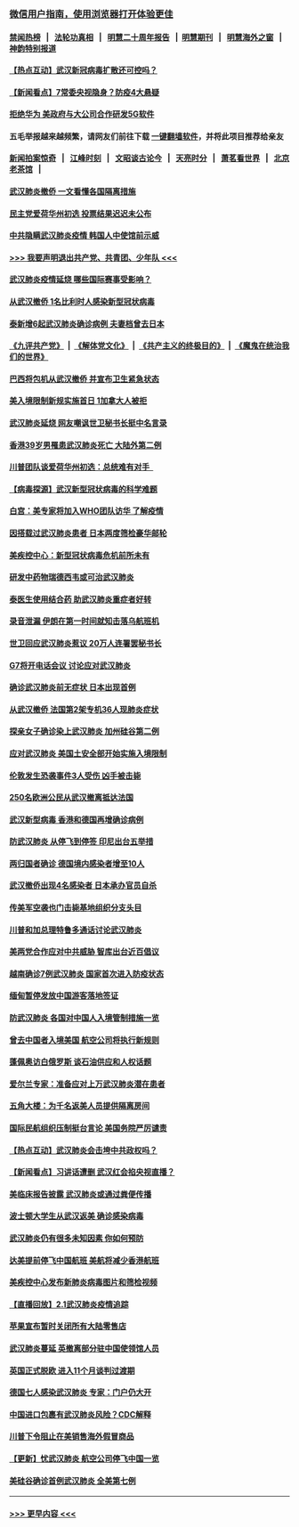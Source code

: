 ### [微信用户指南，使用浏览器打开体验更佳](https://github.com/gfw-breaker/banned-news1/blob/master/indexes/wechat-guide.md?t=0)
#### [禁闻热榜](热点新闻.md?t=0)  &nbsp;&nbsp;|&nbsp;&nbsp; [法轮功真相](https://github.com/gfw-breaker/truth/blob/master/README.md?t=0) &nbsp;&nbsp;|&nbsp;&nbsp; [明慧二十周年报告](https://github.com/gfw-breaker/mh-reports/blob/master/README.md?t=0) &nbsp;&nbsp;|&nbsp;&nbsp;[明慧期刊](https://github.com/gfw-breaker/mh-qikan) &nbsp;&nbsp;|&nbsp;&nbsp; [明慧海外之窗](https://github.com/gfw-breaker/mh-news/blob/master/README.md?t=0) &nbsp;&nbsp;|&nbsp;&nbsp; [神韵特别报道](https://github.com/gfw-breaker/mh-news/blob/master/shenyun.md?t=0)
#### [【热点互动】武汉新冠病毒扩散还可控吗？](../pages/nsc418/n11844750.md?t=02050933) 
#### [【新闻看点】7常委央视隐身？防疫4大悬疑](../pages/nsc418/n11844611.md?t=02050933) 
#### [拒绝华为 美政府与大公司合作研发5G软件](../pages/nsc418/n11844625.md?t=02050933) 
#### 五毛举报越来越频繁，请网友们前往下载 [一键翻墙软件](https://github.com/gfw-breaker/ssr-accounts)，并将此项目推荐给亲友
#### [新闻拍案惊奇](https://github.com/gfw-breaker/banned-news1/blob/master/pages/link4.md) &nbsp;&nbsp;|&nbsp;&nbsp; [江峰时刻](https://github.com/gfw-breaker/banned-news1/blob/master/pages/link4.md) &nbsp;&nbsp;|&nbsp;&nbsp; [文昭谈古论今](https://github.com/gfw-breaker/banned-news1/blob/master/pages/link4.md) &nbsp;&nbsp;|&nbsp;&nbsp; [天亮时分](https://github.com/gfw-breaker/banned-news1/blob/master/pages/link4.md) &nbsp;&nbsp;|&nbsp;&nbsp; [萧茗看世界](https://github.com/gfw-breaker/banned-news1/blob/master/pages/link4.md) &nbsp;&nbsp;|&nbsp;&nbsp; [北京老茶馆](https://github.com/gfw-breaker/banned-news1/blob/master/pages/link4.md) &nbsp;&nbsp;|&nbsp;&nbsp; 
#### [武汉肺炎撤侨 一文看懂各国隔离措施](../pages/nsc418/n11844216.md?t=02050933) 
#### [民主党爱荷华州初选 投票结果迟迟未公布](../pages/nsc418/n11844207.md?t=02050933) 
#### [中共隐瞒武汉肺炎疫情 韩国人中使馆前示威](../pages/nsc418/n11844084.md?t=02050933) 
#### [>>> 我要声明退出共产党、共青团、少年队 <<<](https://github.com/begood0513/goodnews/blob/master/quit/letter.md) 
#### [武汉肺炎疫情延烧 哪些国际赛事受影响？](../pages/nsc418/n11843958.md?t=02050933) 
#### [从武汉撤侨 1名比利时人感染新型冠状病毒](../pages/nsc418/n11843977.md?t=02050933) 
#### [泰新增6起武汉肺炎确诊病例 夫妻档曾去日本](../pages/nsc418/n11843900.md?t=02050933) 
#### [《九评共产党》](https://github.com/begood0513/9ping.md/blob/master/README.md) &nbsp;|&nbsp; [《解体党文化》](../../../../jtdwh.md/blob/master/README.md)  &nbsp;|&nbsp; [《共产主义的终极目的》](../../../../gczydzjmd.md/blob/master/README.md) &nbsp;|&nbsp; [《魔鬼在统治我们的世界》](../../../../mgztzwmdsj.md/blob/master/README.md) 
#### [巴西将包机从武汉撤侨 并宣布卫生紧急状态](../pages/nsc418/n11843418.md?t=02050933) 
#### [美入境限制新规实施首日 1加拿大人被拒](../pages/nsc418/n11843058.md?t=02050933) 
#### [武汉肺炎延烧 网友嘲讽世卫秘书长挺中名言录](../pages/nsc418/n11843056.md?t=02050933) 
#### [香港39岁男罹患武汉肺炎死亡 大陆外第二例](../pages/nsc418/n11843026.md?t=02050933) 
#### [川普团队谈爱荷华州初选：总统难有对手  ](../pages/nsc418/n11842867.md?t=02050933) 
#### [【病毒探源】武汉新型冠状病毒的科学难题](../pages/nsc418/n11842176.md?t=02050933) 
#### [白宫：美专家将加入WHO团队访华 了解疫情](../pages/nsc418/n11842198.md?t=02050933) 
#### [因搭载过武汉肺炎患者 日本两度筛检豪华邮轮](../pages/nsc418/n11842447.md?t=02050933) 
#### [美疾控中心：新型冠状病毒危机前所未有](../pages/nsc418/n11842406.md?t=02050933) 
#### [研发中药物瑞德西韦或可治武汉肺炎](../pages/nsc418/n11842100.md?t=02050933) 
#### [泰医生使用结合药 助武汉肺炎重症者好转](../pages/nsc418/n11842096.md?t=02050933) 
#### [录音泄漏 伊朗在第一时间就知击落乌航班机](../pages/nsc418/n11842002.md?t=02050933) 
#### [世卫回应武汉肺炎惹议 20万人连署罢秘书长](../pages/nsc418/n11841664.md?t=02050933) 
#### [G7将开电话会议 讨论应对武汉肺炎](../pages/nsc418/n11841658.md?t=02050933) 
#### [确诊武汉肺炎前无症状 日本出现首例](../pages/nsc418/n11841567.md?t=02050933) 
#### [从武汉撤侨 法国第2架专机36人现肺炎症状](../pages/nsc418/n11841382.md?t=02050933) 
#### [探亲女子确诊染上武汉肺炎 加州硅谷第二例](../pages/nsc418/n11839784.md?t=02050933) 
#### [应对武汉肺炎 美国土安全部开始实施入境限制](../pages/nsc418/n11839729.md?t=02050933) 
#### [伦敦发生恐袭事件3人受伤 凶手被击毙](../pages/nsc418/n11839442.md?t=02050933) 
#### [250名欧洲公民从武汉撤离抵达法国](../pages/nsc418/n11839438.md?t=02050933) 
#### [武汉新型病毒 香港和德国再增确诊病例](../pages/nsc418/n11839381.md?t=02050933) 
#### [防武汉肺炎 从停飞到停签 印尼出台五举措](../pages/nsc418/n11839282.md?t=02050933) 
#### [两归国者确诊 德国境内感染者增至10人](../pages/nsc418/n11839164.md?t=02050933) 
#### [武汉撤侨出现4名感染者 日本承办官员自杀](../pages/nsc418/n11839044.md?t=02050933) 
#### [传美军空袭也门击毙基地组织分支头目](../pages/nsc418/n11839210.md?t=02050933) 
#### [川普和加总理特鲁多通话讨论武汉肺炎](../pages/nsc418/n11839128.md?t=02050933) 
#### [美两党合作应对中共威胁 智库出台近百倡议](../pages/nsc418/n11838437.md?t=02050933) 
#### [越南确诊7例武汉肺炎 国家首次进入防疫状态](../pages/nsc418/n11838860.md?t=02050933) 
#### [缅甸暂停发放中国游客落地签证](../pages/nsc418/n11838730.md?t=02050933) 
#### [防武汉肺炎 各国对中国人入境管制措施一览](../pages/nsc418/n11838726.md?t=02050933) 
#### [曾去中国者入境美国 航空公司将执行新规则](../pages/nsc418/n11838375.md?t=02050933) 
#### [蓬佩奥访白俄罗斯 谈石油供应和人权话题](../pages/nsc418/n11838242.md?t=02050933) 
#### [爱尔兰专家：准备应对上万武汉肺炎潜在患者](../pages/nsc418/n11837978.md?t=02050933) 
#### [五角大楼：为千名返美人员提供隔离房间](../pages/nsc418/n11837831.md?t=02050933) 
#### [国际民航组织压制挺台言论 美国务院严厉谴责](../pages/nsc418/n11837791.md?t=02050933) 
#### [【热点互动】武汉肺炎会击垮中共政权吗？](../pages/nsc418/n11837779.md?t=02050933) 
#### [【新闻看点】习讲话遭删 武汉红会掐央视直播？](../pages/nsc418/n11837573.md?t=02050933) 
#### [美临床报告披露 武汉肺炎或通过粪便传播](../pages/nsc418/n11837626.md?t=02050933) 
#### [波士顿大学生从武汉返美 确诊感染病毒](../pages/nsc418/n11837580.md?t=02050933) 
#### [武汉肺炎仍有很多未知因素 你如何预防](../pages/nsc418/n11837666.md?t=02050933) 
#### [达美提前停飞中国航班 美航将减少香港航班](../pages/nsc418/n11837649.md?t=02050933) 
#### [美疾控中心发布新肺炎病毒图片和筛检视频](../pages/nsc418/n11837491.md?t=02050933) 
#### [【直播回放】2.1武汉肺炎疫情追踪](../pages/nsc418/n11837232.md?t=02050933) 
#### [苹果宣布暂时关闭所有大陆零售店](../pages/nsc418/n11837097.md?t=02050933) 
#### [武汉肺炎蔓延 英撤离部分驻中国使领馆人员](../pages/nsc418/n11837061.md?t=02050933) 
#### [英国正式脱欧 进入11个月谈判过渡期](../pages/nsc418/n11836911.md?t=02050933) 
#### [德国七人感染武汉肺炎 专家：门户仍大开](../pages/nsc418/n11836344.md?t=02050933) 
#### [中国进口包裹有武汉肺炎风险？CDC解释](../pages/nsc418/n11836321.md?t=02050933) 
#### [川普下令阻止在美销售海外假冒商品](../pages/nsc418/n11836261.md?t=02050933) 
#### [【更新】忧武汉肺炎 航空公司停飞中国一览](../pages/nsc418/n11835931.md?t=02050933) 
#### [美硅谷确诊首例武汉肺炎 全美第七例](../pages/nsc418/n11836093.md?t=02050933) 

----
#### [ >>> 更早内容 <<< ](../indexes/nsc418-earlier.md)
